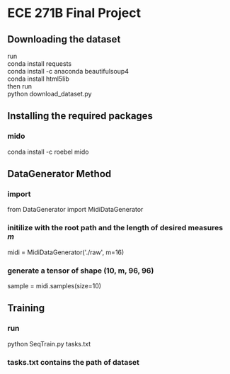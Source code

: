 # ECE 271B Final Project
## Downloading the dataset
run </br>
conda install requests </br>
conda install -c anaconda beautifulsoup4 </br>
conda install html5lib </br>
then run </br>
python download_dataset.py </br>

## Installing the required packages

### mido
conda install -c roebel mido </br>


## DataGenerator Method

### import
from DataGenerator import MidiDataGenerator
### initilize with the root path and the length of desired measures $m$
midi = MidiDataGenerator('./raw', m=16)
### generate a tensor of shape (10, m, 96, 96)
sample = midi.samples(size=10)


## Training

### run
python SeqTrain.py tasks.txt

### tasks.txt contains the path of dataset
